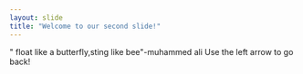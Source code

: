 ```yaml
---
layout: slide
title: "Welcome to our second slide!"
---
```

" float like a butterfly,sting like bee"-muhammed ali
Use the left arrow to go back!
